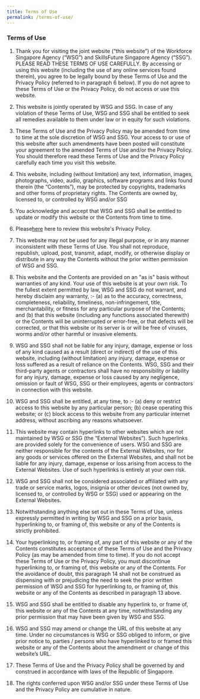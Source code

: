 ```yaml
---
title: Terms of Use
permalink: /terms-of-use/
---
```

### **Terms of Use**

1. Thank you for visiting the joint website (“this website”) of the Workforce Singapore Agency (“WSG”) and SkillsFuture Singapore Agency (“SSG”). PLEASE READ THESE TERMS OF USE CAREFULLY. By accessing or using this website (including the use of any online services found therein), you agree to be legally bound by these Terms of Use and the Privacy Policy (referred to in paragraph 6 below). If you do not agree to these Terms of Use or the Privacy Policy, do not access or use this website.

2. This website is jointly operated by WSG and SSG. In case of any violation of these Terms of Use, WSG and SSG shall be entitled to seek all remedies available to them under law or in equity for such violations.
3. These Terms of Use and the Privacy Policy may be amended from time to time at the sole discretion of WSG and SSG. Your access to or use of this website after such amendments have been posted will constitute your agreement to the amended Terms of Use and/or the Privacy Policy. You should therefore read these Terms of Use and the Privacy Policy carefully each time you visit this website.
4. This website, including (without limitation) any text, information, images, photographs, video, audio, graphics, software programs and links found therein (the “Contents”), may be protected by copyrights, trademarks and other forms of proprietary rights. The Contents are owned by, licensed to, or controlled by WSG and/or SSG
5. You acknowledge and accept that WSG and SSG shall be entitled to update or modify this website or the Contents from time to time.
6. Please[here](https://www.ssg-wsg.gov.sg/privacy-policy.html) here to review this website's Privacy Policy.
7. This website may not be used for any illegal purpose, or in any manner inconsistent with these Terms of Use. You shall not reproduce, republish, upload, post, transmit, adapt, modify, or otherwise display or distribute in any way the Contents without the prior written permission of WSG and SSG.
8. This website and the Contents are provided on an "as is" basis without warranties of any kind. Your use of this website is at your own risk. To the fullest extent permitted by law, WSG and SSG do not warrant, and hereby disclaim any warranty, :-
(a) as to the accuracy, correctness, completeness, reliability, timeliness, non-infringement, title, merchantability, or fitness for any particular purpose of the Contents; and
(b) that this website (including any functions associated therewith) or the Contents will be uninterrupted or error-free, or that defects will be corrected, or that this website or its server is or will be free of viruses, worms and/or other harmful or invasive elements.
9. WSG and SSG shall not be liable for any injury, damage, expense or loss of any kind caused as a result (direct or indirect) of the use of this website, including (without limitation) any injury, damage, expense or loss suffered as a result of reliance on the Contents. WSG, SSG and their third-party agents or contractors shall have no responsibility or liability for any injury, damage, expense or loss caused by any negligence, omission or fault of WSG, SSG or their employees, agents or contractors in connection with this website.
10. WSG and SSG shall be entitled, at any time, to :-
(a) deny or restrict access to this website by any particular person;
(b) cease operating this website; or
(c) block access to this website from any particular internet address,
without ascribing any reasons whatsoever.
11. This website may contain hyperlinks to other websites which are not maintained by WSG or SSG (the “External Websites”). Such hyperlinks are provided solely for the convenience of users. WSG and SSG are neither responsible for the contents of the External Websites, nor for any goods or services offered on the External Websites, and shall not be liable for any injury, damage, expense or loss arising from access to the External Websites. Use of such hyperlinks is entirely at your own risk.
12. WSG and SSG shall not be considered associated or affiliated with any trade or service marks, logos, insignia or other devices (not owned by, licensed to, or controlled by WSG or SSG) used or appearing on the External Websites.
13. Notwithstanding anything else set out in these Terms of Use, unless expressly permitted in writing by WSG and SSG on a prior basis, hyperlinking to, or framing of, this website or any of the Contents is strictly prohibited.
14. Your hyperlinking to, or framing of, any part of this website or any of the Contents constitutes acceptance of these Terms of Use and the Privacy Policy (as may be amended from time to time). If you do not accept these Terms of Use or the Privacy Policy, you must discontinue hyperlinking to, or framing of, this website or any of the Contents. For the avoidance of doubt, this paragraph 14 shall not be construed as dispensing with or prejudicing the need to seek the prior written permission of WSG and SSG for hyperlinking to, or framing of, this website or any of the Contents as described in paragraph 13 above.
15. WSG and SSG shall be entitled to disable any hyperlink to, or frame of, this website or any of the Contents at any time, notwithstanding any prior permission that may have been given by WSG and SSG.
16. WSG and SSG may amend or change the URL of this website at any time. Under no circumstances is WSG or SSG obliged to inform, or give prior notice to, parties / persons who have hyperlinked to or framed this website or any of the Contents about the amendment or change of this website’s URL.
17. These Terms of Use and the Privacy Policy shall be governed by and construed in accordance with laws of the Republic of Singapore.
18. The rights conferred upon WSG and/or SSG under these Terms of Use and the Privacy Policy are cumulative in nature.